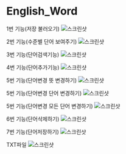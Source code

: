# English_Word

1번 기능(저장 불러오기)
![스크린샷](ScreenShots/1번기능(불러오기).png)



2번 기능(수준별 단어 보여주기)
![스크린샷](ScreenShots/2번기능(수준별).png)



3번 기능(단어검색기능)
![스크린샷](ScreenShots/3번기능(단어검색).png)



4번 기능(단어추가기능)
![스크린샷](ScreenShots/4번기능(단어추가).png)



5번 기능(단어변경 뜻 변경하기)
![스크린샷](ScreenShots/5번기능(1번).png)



5번 기능(단어변경 단어 변경하기)
![스크린샷](ScreenShots/5번기능(2번).png)



5번 기능(단어변경 모든 단어 변경하기)
![스크린샷](ScreenShots/5번기능(3번).png)



6번 기능(단어삭제하기)
![스크린샷](ScreenShots/6번기능.png)



7번 기능(단어저장하기)
![스크린샷](ScreenShots/7번기능(저장파일).png)



TXT파일 
![스크린샷](ScreenShots/7번기능.png)
